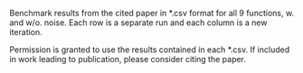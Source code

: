 Benchmark results from the cited paper in *.csv format for all 9 functions, w. and w/o.
noise. Each row is a separate run and each column is a new iteration. 

Permission is granted to use the results contained in each *.csv.
If included in work leading to publication, please consider citing the paper.